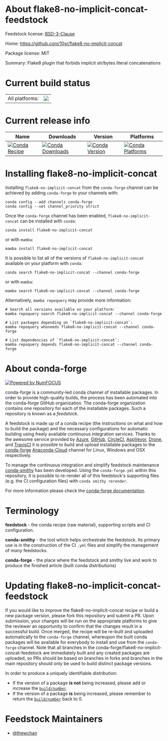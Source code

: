 About flake8-no-implicit-concat-feedstock
=========================================

Feedstock license: [BSD-3-Clause](https://github.com/conda-forge/flake8-no-implicit-concat-feedstock/blob/main/LICENSE.txt)

Home: https://github.com/10sr/flake8-no-implicit-concat

Package license: MIT

Summary: Flake8 plugin that forbids implicit str/bytes literal concatenations

Current build status
====================


<table><tr><td>All platforms:</td>
    <td>
      <a href="https://dev.azure.com/conda-forge/feedstock-builds/_build/latest?definitionId=14444&branchName=main">
        <img src="https://dev.azure.com/conda-forge/feedstock-builds/_apis/build/status/flake8-no-implicit-concat-feedstock?branchName=main">
      </a>
    </td>
  </tr>
</table>

Current release info
====================

| Name | Downloads | Version | Platforms |
| --- | --- | --- | --- |
| [![Conda Recipe](https://img.shields.io/badge/recipe-flake8--no--implicit--concat-green.svg)](https://anaconda.org/conda-forge/flake8-no-implicit-concat) | [![Conda Downloads](https://img.shields.io/conda/dn/conda-forge/flake8-no-implicit-concat.svg)](https://anaconda.org/conda-forge/flake8-no-implicit-concat) | [![Conda Version](https://img.shields.io/conda/vn/conda-forge/flake8-no-implicit-concat.svg)](https://anaconda.org/conda-forge/flake8-no-implicit-concat) | [![Conda Platforms](https://img.shields.io/conda/pn/conda-forge/flake8-no-implicit-concat.svg)](https://anaconda.org/conda-forge/flake8-no-implicit-concat) |

Installing flake8-no-implicit-concat
====================================

Installing `flake8-no-implicit-concat` from the `conda-forge` channel can be achieved by adding `conda-forge` to your channels with:

```
conda config --add channels conda-forge
conda config --set channel_priority strict
```

Once the `conda-forge` channel has been enabled, `flake8-no-implicit-concat` can be installed with `conda`:

```
conda install flake8-no-implicit-concat
```

or with `mamba`:

```
mamba install flake8-no-implicit-concat
```

It is possible to list all of the versions of `flake8-no-implicit-concat` available on your platform with `conda`:

```
conda search flake8-no-implicit-concat --channel conda-forge
```

or with `mamba`:

```
mamba search flake8-no-implicit-concat --channel conda-forge
```

Alternatively, `mamba repoquery` may provide more information:

```
# Search all versions available on your platform:
mamba repoquery search flake8-no-implicit-concat --channel conda-forge

# List packages depending on `flake8-no-implicit-concat`:
mamba repoquery whoneeds flake8-no-implicit-concat --channel conda-forge

# List dependencies of `flake8-no-implicit-concat`:
mamba repoquery depends flake8-no-implicit-concat --channel conda-forge
```


About conda-forge
=================

[![Powered by
NumFOCUS](https://img.shields.io/badge/powered%20by-NumFOCUS-orange.svg?style=flat&colorA=E1523D&colorB=007D8A)](https://numfocus.org)

conda-forge is a community-led conda channel of installable packages.
In order to provide high-quality builds, the process has been automated into the
conda-forge GitHub organization. The conda-forge organization contains one repository
for each of the installable packages. Such a repository is known as a *feedstock*.

A feedstock is made up of a conda recipe (the instructions on what and how to build
the package) and the necessary configurations for automatic building using freely
available continuous integration services. Thanks to the awesome service provided by
[Azure](https://azure.microsoft.com/en-us/services/devops/), [GitHub](https://github.com/),
[CircleCI](https://circleci.com/), [AppVeyor](https://www.appveyor.com/),
[Drone](https://cloud.drone.io/welcome), and [TravisCI](https://travis-ci.com/)
it is possible to build and upload installable packages to the
[conda-forge](https://anaconda.org/conda-forge) [Anaconda-Cloud](https://anaconda.org/)
channel for Linux, Windows and OSX respectively.

To manage the continuous integration and simplify feedstock maintenance
[conda-smithy](https://github.com/conda-forge/conda-smithy) has been developed.
Using the ``conda-forge.yml`` within this repository, it is possible to re-render all of
this feedstock's supporting files (e.g. the CI configuration files) with ``conda smithy rerender``.

For more information please check the [conda-forge documentation](https://conda-forge.org/docs/).

Terminology
===========

**feedstock** - the conda recipe (raw material), supporting scripts and CI configuration.

**conda-smithy** - the tool which helps orchestrate the feedstock.
                   Its primary use is in the construction of the CI ``.yml`` files
                   and simplify the management of *many* feedstocks.

**conda-forge** - the place where the feedstock and smithy live and work to
                  produce the finished article (built conda distributions)


Updating flake8-no-implicit-concat-feedstock
============================================

If you would like to improve the flake8-no-implicit-concat recipe or build a new
package version, please fork this repository and submit a PR. Upon submission,
your changes will be run on the appropriate platforms to give the reviewer an
opportunity to confirm that the changes result in a successful build. Once
merged, the recipe will be re-built and uploaded automatically to the
`conda-forge` channel, whereupon the built conda packages will be available for
everybody to install and use from the `conda-forge` channel.
Note that all branches in the conda-forge/flake8-no-implicit-concat-feedstock are
immediately built and any created packages are uploaded, so PRs should be based
on branches in forks and branches in the main repository should only be used to
build distinct package versions.

In order to produce a uniquely identifiable distribution:
 * If the version of a package **is not** being increased, please add or increase
   the [``build/number``](https://docs.conda.io/projects/conda-build/en/latest/resources/define-metadata.html#build-number-and-string).
 * If the version of a package **is** being increased, please remember to return
   the [``build/number``](https://docs.conda.io/projects/conda-build/en/latest/resources/define-metadata.html#build-number-and-string)
   back to 0.

Feedstock Maintainers
=====================

* [@thewchan](https://github.com/thewchan/)

